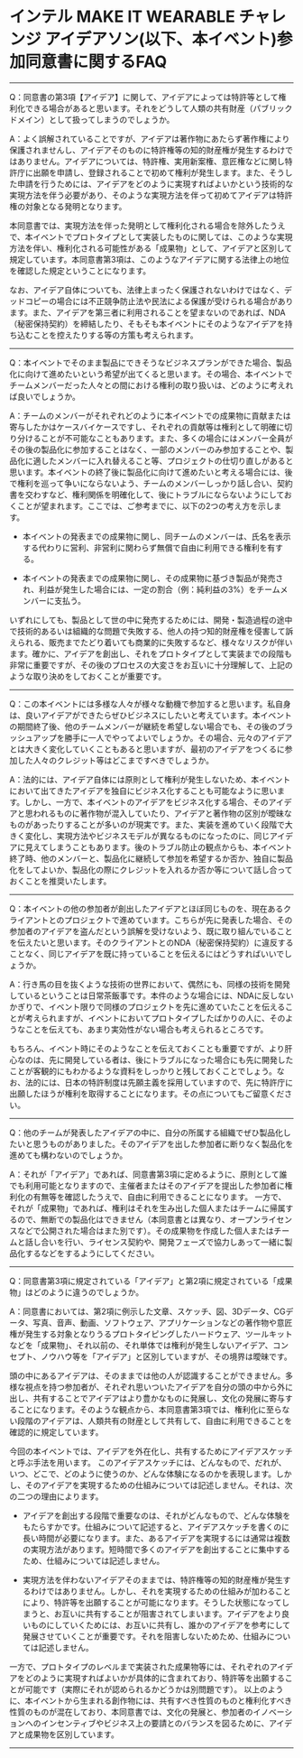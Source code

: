 # インテル MAKE IT WEARABLE チャレンジ アイデアソン(以下、本イベント)参加同意書に関するFAQ

---

Q：同意書の第3項【アイデア】に関して、アイデアによっては特許等として権利化できる場合があると思います。それをどうして人類の共有財産（パブリックドメイン）として扱ってしまうのでしょうか。

A：よく誤解されていることですが、アイデアは著作物にあたらず著作権により保護されませんし、アイデアそのものに特許権等の知的財産権が発生するわけではありません。アイデアについては、特許権、実用新案権、意匠権などに関し特許庁に出願を申請し、登録されることで初めて権利が発生します。また、そうした申請を行うためには、アイデアをどのように実現すればよいかという技術的な実現方法を伴う必要があり、そのような実現方法を伴って初めてアイデアは特許権の対象となる発明となります。

本同意書では、実現方法を伴った発明として権利化される場合を除外したうえで、本イベントでプロトタイプとして実装したものに関しては、このような実現方法を伴い、権利化される可能性がある「成果物」として、アイデアと区別して規定しています。本同意書第3項は、このようなアイデアに関する法律上の地位を確認した規定ということになります。

なお、アイデア自体についても、法律上まったく保護されないわけではなく、デッドコピーの場合には不正競争防止法や民法による保護が受けられる場合があります。また、アイデアを第三者に利用されることを望まないのであれば、NDA（秘密保持契約）を締結したり、そもそも本イベントにそのようなアイデアを持ち込むことを控えたりする等の方策も考えられます。

---

Q：本イベントでそのまま製品にできそうなビジネスプランができた場合、製品化に向けて進めたいという希望が出てくると思います。その場合、本イベントでチームメンバーだった人々との間における権利の取り扱いは、どのように考えれば良いでしょうか。

A：チームのメンバーがそれぞれどのように本イベントでの成果物に貢献または寄与したかはケースバイケースですし、それぞれの貢献等は権利として明確に切り分けることが不可能なこともあります。また、多くの場合にはメンバー全員がその後の製品化に参加することはなく、一部のメンバーのみ参加することや、製品化に適したメンバーに入れ替えること等、プロジェクトの仕切り直しがあると思います。本イベントの終了後に製品化に向けて進めたいと考える場合には、後で権利を巡って争いにならないよう、チームのメンバーしっかり話し合い、契約書を交わすなど、権利関係を明確化して、後にトラブルにならないようにしておくことが望まれます。ここでは、ご参考までに、以下の2つの考え方を示します。

* 本イベントの発表までの成果物に関し、同チームのメンバーは、氏名を表示する代わりに営利、非営利に関わらず無償で自由に利用できる権利を有する。

* 本イベントの発表までの成果物に関し、その成果物に基づき製品が発売され、利益が発生した場合には、一定の割合（例：純利益の3%）をチームメンバーに支払う。

いずれにしても、製品として世の中に発売するためには、開発・製造過程の途中で技術的あるいは組織的な問題で失敗する、他人の持つ知的財産権を侵害して訴えられる、販売までたどり着いても商業的に失敗するなど、様々なリスクが伴います。確かに、アイデアを創出し、それをプロトタイプとして実装までの段階も非常に重要ですが、その後のプロセスの大変さをお互いに十分理解して、上記のような取り決めをしておくことが重要です。

---

Q：この本イベントには多様な人々が様々な動機で参加すると思います。私自身は、良いアイデアができたらぜひビジネスにしたいと考えています。本イベントの期間終了後、他のチームメンバーが継続を希望しない場合でも、その後のブラッシュアップを勝手に一人でやってよいでしょうか。その場合、元々のアイデアとは大きく変化していくこともあると思いますが、最初のアイデアをつくるに参加した人々のクレジット等はどこまですべきでしょうか。

A：法的には、アイデア自体には原則として権利が発生しないため、本イベントにおいて出てきたアイデアを独自にビジネス化することも可能なように思います。しかし、一方で、本イベントのアイデアをビジネス化する場合、そのアイデアと思われるものに著作物が混入していたり、アイデアと著作物の区別が曖昧なものがあったりすることが多いのが現実です。また、実装を進めていく段階で大きく変化し、実現方法やビジネスモデルが異なるものになったのに、同じアイデアに見えてしまうこともあります。後のトラブル防止の観点からも、本イベント終了時、他のメンバーと、製品化に継続して参加を希望するか否か、独自に製品化をしてよいか、製品化の際にクレジットを入れるか否か等について話し合っておくことを推奨いたします。

---

Q：本イベントの他の参加者が創出したアイデアとほぼ同じものを、現在あるクライアントとのプロジェクトで進めています。こちらが先に発表した場合、その参加者のアイデアを盗んだという誤解を受けないよう、既に取り組んでいることを伝えたいと思います。そのクライアントとのNDA（秘密保持契約）に違反することなく、同じアイデアを既に持っていることを伝えるにはどうすればいいでしょうか。

A：行き馬の目を抜くような技術の世界において、偶然にも、同様の技術を開発しているということは日常茶飯事です。本件のような場合には、NDAに反しないかぎりで、イベント限りで同様のプロジェクトを先に進めていたことを伝えることが考えられますが、イベントにおいてプロトタイプしたばかりの人に、そのようなことを伝えても、あまり実効性がない場合も考えられるところです。

もちろん、イベント時にそのようなことを伝えておくことも重要ですが、より肝心なのは、先に開発している者は、後にトラブルになった場合にも先に開発したことが客観的にもわかるような資料をしっかりと残しておくことでしょう。なお、法的には、日本の特許制度は先願主義を採用していますので、先に特許庁に出願したほうが権利を取得することになります。その点についてもご留意ください。

---

Q：他のチームが発表したアイデアの中に、自分の所属する組織でぜひ製品化したいと思うものがありました。そのアイデアを出した参加者に断りなく製品化を進めても構わないのでしょうか。

A：それが「アイデア」であれば、同意書第3項に定めるように、原則として誰でも利用可能となりますので、主催者またはそのアイデアを提出した参加者に権利化の有無等を確認したうえで、自由に利用できることになります。
一方で、それが「成果物」であれば、権利はそれを生み出した個人またはチームに帰属するので、無断での製品化はできません（本同意書とは異なり、オープンライセンスなどで公開された場合はまた別です）。その成果物を作成した個人またはチームと話し合いを行い、ライセンス契約や、開発フェーズで協力しあって一緒に製品化するなどをするようにしてください。

---

Q：同意書第3項に規定されている「アイデア」と第2項に規定されている「成果物」はどのように違うのでしょうか。

A：同意書においては、第2項に例示した文章、スケッチ、図、3Dデータ、CGデータ、写真、音声、動画、ソフトウェア、アプリケーションなどの著作物や意匠権が発生する対象となりうるプロトタイピングしたハードウェア、ツールキットなどを「成果物」、それ以前の、それ単体では権利が発生しないアイデア、コンセプト、ノウハウ等を「アイデア」と区別していますが、その境界は曖昧です。

頭の中にあるアイデアは、そのままでは他の人が認識することができません。多様な視点を持つ参加者が、それぞれ思いついたアイデアを自分の頭の中から外に出し、共有することでアイデアはより豊かなものに発展し、文化の発展に寄与することになります。そのような観点から、本同意書第3項では、権利化に至らない段階のアイデアは、人類共有の財産として共有して、自由に利用できることを確認的に規定しています。

今回の本イベントでは、アイデアを外在化し、共有するためにアイデアスケッチと呼ぶ手法を用います。
このアイデアスケッチには、どんなもので、だれが、いつ、どこで、どのように使うのか、どんな体験になるのかを表現します。しかし、そのアイデアを実現するための仕組みについては記述しません。それは、次の二つの理由によります。

* アイデアを創出する段階で重要なのは、それがどんなもので、どんな体験をもたらすかです。仕組みについて記述すると、アイデアスケッチを書くのに長い時間が必要になります。また、あるアイデアを実現するには通常は複数の実現方法があります。短時間で多くのアイデアを創出することに集中するため、仕組みについては記述しません。

* 実現方法を伴わないアイデアそのままでは、特許権等の知的財産権が発生するわけではありません。しかし、それを実現するための仕組みが加わることにより、特許等を出願することが可能になります。そうした状態になってしまうと、お互いに共有することが阻害されてしまいます。アイデアをより良いものにしていくためには、お互いに共有し、誰かのアイデアを参考にして発展させていくことが重要です。それを阻害しないためため、仕組みについては記述しません。

一方で、プロトタイプのレベルまで実装された成果物等には、それぞれのアイデアをどのように実現すればよいかが具体的に含まれており、特許等を出願することが可能です（実際にそれが認められるかどうかは別問題です）。
以上のように、本イベントから生まれる創作物には、共有すべき性質のものと権利化すべき性質のものが混在しており、本同意書では、文化の発展と、参加者のイノベーションへのインセンティブやビジネス上の要請とのバランスを図るために、アイデアと成果物を区別しています。

---
